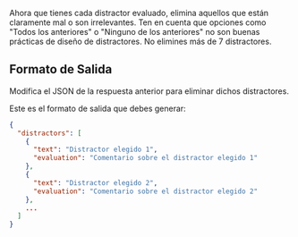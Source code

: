 Ahora que tienes cada distractor evaluado, elimina aquellos que están claramente mal o son irrelevantes. Ten en cuenta que opciones como "Todos los anteriores" o "Ninguno de los anteriores" no son buenas prácticas de diseño de distractores. No elimines más de 7 distractores.

## **Formato de Salida**

Modifica el JSON de la respuesta anterior para eliminar dichos distractores.

Este es el formato de salida que debes generar:

```json
{
  "distractors": [
    {
      "text": "Distractor elegido 1",
      "evaluation": "Comentario sobre el distractor elegido 1"
    },
    {
      "text": "Distractor elegido 2",
      "evaluation": "Comentario sobre el distractor elegido 2"
    },
    ...
  ]
}
```
